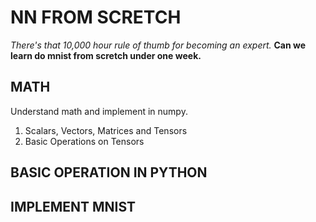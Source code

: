 # NN FROM SCRETCH

_There's that 10,000 hour rule of thumb for becoming an expert._
**Can we learn do mnist from scretch under one week.**

## MATH

Understand math and implement in numpy.

1. Scalars, Vectors, Matrices and Tensors
2. Basic Operations on Tensors

## BASIC OPERATION IN PYTHON

## IMPLEMENT MNIST
